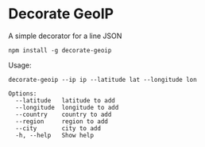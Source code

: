 # Decorate GeoIP

A simple decorator for a line JSON

`npm install -g decorate-geoip`

Usage:

`decorate-geoip --ip ip --latitude lat --longitude lon`

```
Options:
  --latitude   latitude to add
  --longitude  longitude to add
  --country    country to add
  --region     region to add
  --city       city to add
  -h, --help   Show help
```
